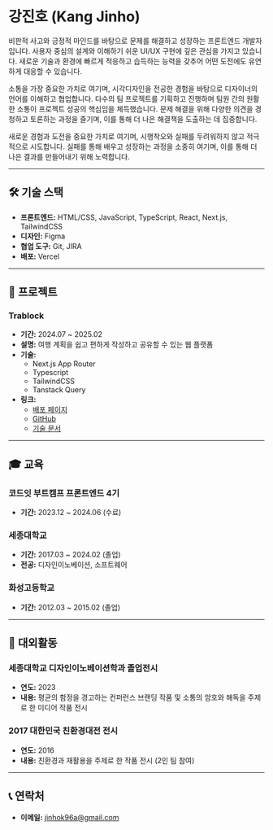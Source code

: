 # 강진호 (Kang Jinho)

비판적 사고와 긍정적 마인드를 바탕으로 문제를 해결하고 성장하는 프론트엔드 개발자입니다. 사용자 중심의 설계와 이해하기 쉬운 UI/UX 구현에 깊은 관심을 가지고 있습니다. 새로운 기술과 환경에 빠르게 적응하고 습득하는 능력을 갖추어 어떤 도전에도 유연하게 대응할 수 있습니다.

소통을 가장 중요한 가치로 여기며, 시각디자인을 전공한 경험을 바탕으로 디자이너의 언어를 이해하고 협업합니다. 다수의 팀 프로젝트를 기획하고 진행하며 팀원 간의 원활한 소통이 프로젝트 성공의 핵심임을 체득했습니다. 문제 해결을 위해 다양한 의견을 경청하고 토론하는 과정을 즐기며, 이를 통해 더 나은 해결책을 도출하는 데 집중합니다.

새로운 경험과 도전을 중요한 가치로 여기며, 시행착오와 실패를 두려워하지 않고 적극적으로 시도합니다. 실패를 통해 배우고 성장하는 과정을 소중히 여기며, 이를 통해 더 나은 결과를 만들어내기 위해 노력합니다. 

---

## 🛠 기술 스택
- **프론트엔드:** HTML/CSS, JavaScript, TypeScript, React, Next.js, TailwindCSS  
- **디자인:** Figma  
- **협업 도구:** Git, JIRA  
- **배포:** Vercel  

---

## 🚀 프로젝트

### **Trablock**
- **기간:** 2024.07 ~ 2025.02  
- **설명:** 여행 계획을 쉽고 편하게 작성하고 공유할 수 있는 웹 플랫폼  
- **기술:**  
  - Next.js App Router
  - Typescript
  - TailwindCSS
  - Tanstack Query
- **링크:**  
  - [배포 페이지](https://www.trablock.site/)  
  - [GitHub](https://github.com/jinhok96/Trablock_refactor)  
  - [기술 문서](https://regular-turn-c64.notion.site/Trablock-1636513baf2780bab598c721d77f95d5)  

---

## 🎓 교육

### **코드잇 부트캠프 프론트엔드 4기**  
- **기간:** 2023.12 ~ 2024.06 (수료)

### **세종대학교**  
- **기간:** 2017.03 ~ 2024.02 (졸업)
- **전공:** 디자인이노베이션, 소프트웨어  

### **화성고등학교**  
- **기간:** 2012.03 ~ 2015.02 (졸업)

---

## 🌟 대외활동

### **세종대학교 디자인이노베이션학과 졸업전시**  
- **연도:** 2023  
- **내용:** 평균의 함정을 경고하는 컨퍼런스 브랜딩 작품 및 소통의 암호와 해독을 주제로 한 미디어 작품 전시  

### **2017 대한민국 친환경대전 전시**  
- **연도:** 2016  
- **내용:** 친환경과 재활용을 주제로 한 작품 전시 (2인 팀 참여)
  
---
  
## 📞 연락처
- **이메일:** jinhok96a@gmail.com

